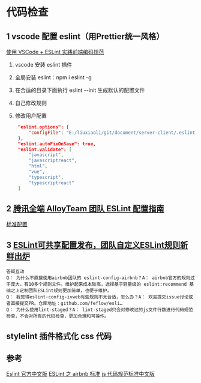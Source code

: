 # 代码检查

## 1 vscode 配置 eslint（用Prettier统一风格）

[使用 VSCode + ESLint 实践前端编码规范](https://segmentfault.com/a/1190000009077086?from=timeline&isappinstalled=0)

1. vscode 安装 eslint 插件
2. 全局安装 eslint：npm i eslint -g
3. 在合适的目录下面执行 eslint --init 生成默认的配置文件
4. 自己修改规则
5. 修改用户配置

    ```json
     "eslint.options": {
         "configFile": "E:/liuxiaoli/git/document/server-client/.eslintrc.json"
     },
     "eslint.autoFixOnSave": true,
     "eslint.validate": [
         "javascript",
         "javascriptreact",
         "html",
         "vue",
         "typescript",
         "typescriptreact"
     ]
    ```

## 2 [腾讯全端 AlloyTeam 团队 ESLint 配置指南](https://github.com/AlloyTeam/eslint-config-alloy)

[标准配置](https://github.com/AlloyTeam/eslint-config-alloy/blob/master/index.js)

## 3 [ESLint可共享配置发布，团队自定义ESLint规则新鲜出炉](https://juejin.im/post/59dd88b4f265da43133c208c)

    答疑互动
    Q： 为什么不直接使用airbnb团队的 eslint-config-airbnb？A： airbnb官方的规则过于庞大，有10多个规则文件。维护起来成本较高，选择基于轻量级的 eslint:recommend 基础之上定制团队ESLint规则更加简单，也便于维护。
    Q： 我觉得eslint-config-ivweb有些规则不太合适，怎么办？A： 欢迎提交issue讨论或者直接提交PR。仓库地址：github.com/feflow/esli…
    Q： 为什么使用lint-staged？A： lint-staged只会对修改过的js文件行数进行代码规范检查，不会对所有的代码检查，更加合理和可操作。

## stylelint 插件格式化 css 代码

## 参考

[Eslint 官方中文版](http://eslint.cn/)
[ESLint 之 airbnb 标准](https://github.com/airbnb/javascript)
[js 代码规范标准中文版](https://standardjs.com/readme-zhcn.html)
